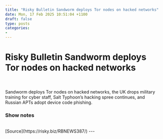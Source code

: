 ```yaml
---
title: "Risky Bulletin Sandworm deploys Tor nodes on hacked networks"
date: Mon, 17 Feb 2025 10:51:04 +1100
draft: false
type: posts
categories: 
- 
---
```

# Risky Bulletin Sandworm deploys Tor nodes on hacked networks

<br/>

<br/>
Sandworm deploys Tor nodes on hacked networks, the UK drops military training for cyber staff, Salt Typhoon’s hacking spree continues, and Russian APTs adopt device code phishing.

### Show notes

<br/>
[Source](https://risky.biz/RBNEWS387/)
---
